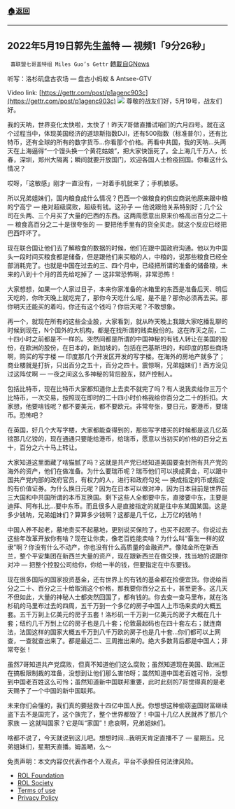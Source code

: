 ###  [:house:返回](README.md)
---


## 2022年5月19日郭先生盖特 — 视频1「9分26秒」
` 喜联盟七哥盖特组 Miles Guo’s Gettr` [轉載自GNews](https://gnews.org/zh-hans/2563725/)

听写：洛杉矶盘古农场 — 盘古小蚂蚁 & Antsee-GTV
 
Video link: [https://gettr.com/post/p1agenc903c](https://gettr.com/post/p1agenc903c)
 ![](https://assets.gnews.org/wp-content/uploads/2022/05/765A349A-9942-43D2-8C32-772781E6A7C6_1653022506.jpeg) 
尊敬的战友们好，5月19号，战友们好。
 
我的天呐，世界变化太快啦，太快了！昨天7哥做直播试咱们的六月四号。就在这个过程当中，体现美国经济的道琼斯指数DJI，还有500指数（标准普尔），还有比特币，还有全球的所有的数字货币…你看那个价格。再看中共国，我的天呐…头两天在上海逼得“一个馒头换一个黄花姑娘”，把大家快饿死了。全上海几千万人，长春，深圳，郑州大隔离；瞬间就要开放国门，欢迎各国人士检疫回国。你看这什么情况？
 
哎呀，「这敏感」刚才一直没有，一对着手机就来了；手机敏感。
 
所以兄弟姐妹们，国内粮食成什么情况？巴西一个做粮食的供应商说他原来跟中粮的宁高宁 — 绝对超级腐败，超级有钱。这孙子 — 他说跟他关系特别好；几个公司在头两、三个月买了大量的巴西的东西。这两周愿意出原来价格高出百分之二十 — 粮食高百分之二十是很夸张的 — 要把他手里有的货全买走。就这个反应已经把巴西吓坏了。
 
现在联合国让他们去了解粮食的数据的时候，他们在跟中国政府沟通。他以为中国头一段时间买粮食都是储备，但是跟他们来买粮的人，中粮的，说那些粮食已经全部消耗完了。也就是中国在过去的三、四个月中，已经把所谓的准备的储备粮，未来的八到十个月的首先给吃掉了 — 这非常恐怖啊，非常恐怖！
 
大家想想，如果一个人家过日子，本来你家准备的冰箱里的东西是准备后天、明后天吃的，你昨天晚上就吃完了，那你今天吃什么呢，是不是？那你必须再去买。那你明天还能买的着吗，你还有这个钱吗？你后天呢？不敢想象。
 
再一个，就现在所有的这些企业股，大家看到，就从昨天晚上我跟大家吃播乱聊的时候到现在，N个国外的大机构，都是在找所谓的贱卖股份的。这在昨天之前，二十四小时之前都是不一样的。突然间都是所谓的中国神秘的有钱人转让在美国的股份，在欧洲的股份，在日本的，新加坡的，包括在巴基斯坦的，和印度的那些商场啊，购买的写字楼 — 印度那几个开发区开发的写字楼。在海外的房地产就多了；商业楼就是打折，只出百分之五十，百分之四十。震惊啊，兄弟姐妹们！西方没见过这阵仗啊 — 一夜之间这么多神秘的背后股东，财产控制人。
 
包括比特币，现在比特币大家都知道你上去卖不就完了吗？有人说我卖给你三万个比特币，一次交易，按照现在即时的二十四小时价格我给你百分之二十的折扣。大家想，他要啥钱呢？都不要美元，都不要欧元。非常夸张，要日元，要港币，要瑞币。恐怖吧？
 
在英国，好几个大写字楼，大家都能查得到的，那些写字楼买的时候都是这几亿英镑那几亿镑的，现在通通只要能给港币，给瑞币，愿意以当初买的价格的百分之五十，百分之六十马上转让。
 
大家知道这里面藏了啥猫腻了吗？这就是共产党已经知道美国要查封所有共产党的海外的资产，他们在做准备。为什么要瑞币呢？瑞币他们可以换成黄金，可以跟中国共产党内部的政府官员，有权力的人，进行和政府勾兑 — 换成指定的币或指定的有价值证券。为什么换日元呢？因为在日本可以做对冲，因为日本目前是世界前三大国和中共国所谓的本币互换国。剩下这些人全都要中东，直接要中东，主要是迪拜、阿布扎比…要中东币。而且很多人是直接指定的就是往中东某国某国。这是多少钱呐，兄弟姐妹们？算算多少钱啊？这都是几千亿，上万亿的钱呐！
 
中国人养不起老，墓地贵买不起墓地，更别说买保险了，也买不起房子。你说过去这些年改革开放你有啥？现在让你卖，像老百姓能卖啥？为什么叫“畜生一样的奴隶”啊？你没有什么不动产，你也没有什么高质量的金融资产。像陆金所在新西兰，整个平安集团在新西兰大量的资产，现在跟新西兰在做交换，找当地的说跟你对冲 — 把整个控股公司给你，你给一半的钱，但要指定在中东要钱。
 
现在很多国际的国家投资基金，还有世界上的有钱的基金都在捡便宜货。你说给百分之二十、百分之三十给取消这个价格，那我要你百分之五十，甚至更多。这几天不但如此，大量的神秘人士都突然回国了，都有钱的。你去查一查马里布，就在洛杉矶的马里布过去的四周，五千万到一个多亿的房子中国人上市场来卖的大概五套。五千万到上亿美元的房子五套！洛杉矶一千万到一亿美元的房子大概在几十套；纽约几千万到上亿的房子也是几十套；伦敦最起码也在四十套左右；就连南法，法国这样的国家大概五千万到八千万欧的房子也是几十套…你们都可以上网查，一查就查出来了。都是最近二、三周推出来的。绝大多数背后都是中国人；非常夸张！
 
虽然7哥知道共产党腐败，但真不知道他们这么腐败；虽然知道现在美国、欧洲正在搞极限制裁的准备，没想到让他们那么害怕呀；虽然知道中国老百姓可怜，没想到中国老百姓这么可怜；虽然知道新中国联邦重要，此时此刻的7哥觉得真的是老天赐予了一个中国的新中国联邦。
 
未来你们会懂的，我们真的要拯救十四亿中国人民。你想想这种偷窃盗国财富继续盗下去不是国完了，这个族完了，整个世界都毁了！中国十几亿人民就养了那几个家族 — 这就叫国家？它是叫“家国”！悲哀啊，兄弟姐妹们。
 
啥都不说了，今天就说到这儿吧。想想时间…我明天肯定直播不了 — 星期五。兄弟姐妹们，星期天直播。姆盖嗮，么～

免责声明：本文内容仅代表作者个人观点，平台不承担任何法律风险。
  
- [ROL Foundation](https://rolfoundation.org/)
- [ROL Society](https://rolsociety.org/)
- [Terms of use](https://gnews.org/terms-of-use-3/)
- [Privacy Policy](https://gnews.org/privacy-policy/)
